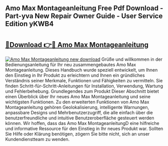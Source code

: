 ## Amo Max Montageanleitung Free Pdf Download - Part-yva New Repair Owner Guide - User Service Edition yKWB4

# <h2><a href="http://df6m2ib.blite.top/?on=Amo+Max+Montageanleitung">🔗Download 👉🔴 Amo Max Montageanleitung</a></h2>

[![Amo Max Montageanleitung new download](https://i.imgur.com/lujVjoI.png)](http://df6m2ib.blite.top/?on=Amo+Max+Montageanleitung)
Grüße und willkommen in der Bedienungsanleitung für Ihr neu zusammengebautes Amo Max Montageanleitung. Dieses Handbuch wurde speziell entwickelt, um Ihnen den Einstieg in Ihr Produkt zu erleichtern und Ihnen ein gründliches Verständnis seiner Merkmale, Funktionen und Fähigkeiten zu vermitteln. Sie finden Schritt-für-Schritt-Anleitungen für Installation, Verwendung, Wartung und Fehlerbehebung. Grundlegendes zum Produkt Dieser Abschnitt bietet einen Überblick über Ihr neues Amo Max Montageanleitung und seine wichtigsten Funktionen. Zu den erweiterten Funktionen von Amo Max Montageanleitung gehören Geolokalisierung, intelligente Warnungen, anpassbare Designs und Mehrbenutzerzugriff, die alle einfach über die benutzerfreundliche und intuitive Benutzeroberfläche gesteuert werden können. Wir hoffen, dass das Amo Max MontageanleitungD eine hilfreiche und informative Ressource für den Einstieg in Ihr neues Produkt war. Sollten Sie Hilfe oder Klärung benötigen, zögern Sie bitte nicht, sich an unser Kundendienstteam zu wenden.
